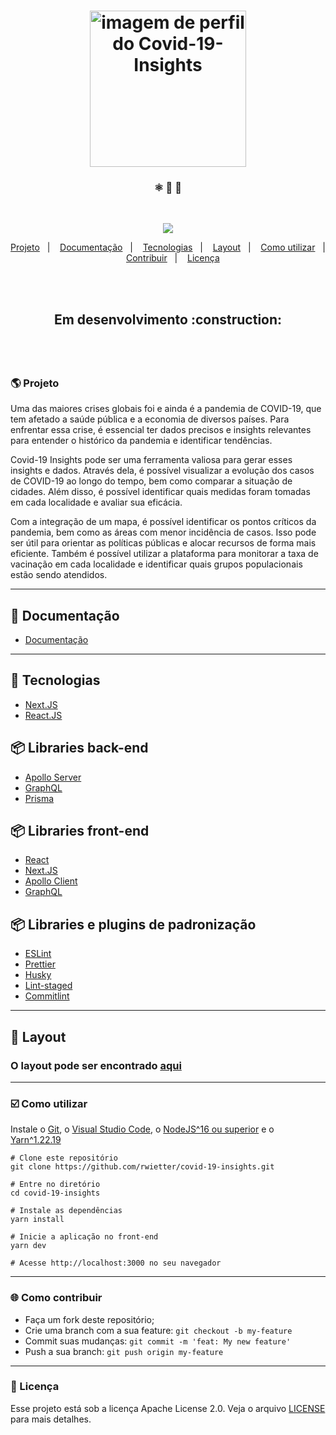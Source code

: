 <h1 align="center">
    <img alt="imagem de perfil do Covid-19-Insights" title="Covid-19-Insights" src="https://i.imgur.com/J4Bqc7Z.png" width="250px" />
</h1>

<h3 align="center"> ⚛️ 📄 🚀 </h3>

<br/>

<p align="center">
  <img src="https://img.shields.io/github/license/rwietter/covid-19-insights-docs?color=r&logo=apache&style=for-the-badge" />
</p>

<p align="center">
    <a href="#-projeto">Projeto</a>&nbsp;&nbsp;&nbsp;|&nbsp;&nbsp;&nbsp;
    <a href="#-documentação">Documentação</a>&nbsp;&nbsp;&nbsp;|&nbsp;&nbsp;&nbsp;
    <a href="#-tecnologias">Tecnologias</a>&nbsp;&nbsp;&nbsp;|&nbsp;&nbsp;&nbsp;
    <a href="#-layout">Layout</a>&nbsp;&nbsp;&nbsp;|&nbsp;&nbsp;&nbsp;
    <a href="#-%EF%B8%8F-como-utilizar-">Como utilizar</a>&nbsp;&nbsp;&nbsp;|&nbsp;&nbsp;&nbsp;
    <a href="#-como-contribuir">Contribuir</a>&nbsp;&nbsp;&nbsp;|&nbsp;&nbsp;&nbsp;
    <a href="#-licença">Licença</a>
</p>

<br/>
<br/>

<h2 align="center">
    <p> Em desenvolvimento :construction: </p>
    <!-- <img alt="darkmode do e-coleta" title="e-coleta" src="./frontend/.github/dark.PNG" width="700px" />
    <img alt="light do e-coleta" title="e-coleta" src="./frontend/.github/light.PNG" width="700px" /> -->
</h2>

<br/>
<br/>

### 🌎 Projeto

Uma das maiores crises globais foi e ainda é a pandemia de COVID-19, que tem afetado a saúde pública e a economia de diversos países. Para enfrentar essa crise, é essencial ter dados precisos e insights relevantes para entender o histórico da pandemia e identificar tendências.

Covid-19 Insights pode ser uma ferramenta valiosa para gerar esses insights e dados. Através dela, é possível visualizar a evolução dos casos de COVID-19 ao longo do tempo, bem como comparar a situação de cidades. Além disso, é possível identificar quais medidas foram tomadas em cada localidade e avaliar sua eficácia.

Com a integração de um mapa, é possível identificar os pontos críticos da pandemia, bem como as áreas com menor incidência de casos. Isso pode ser útil para orientar as políticas públicas e alocar recursos de forma mais eficiente. Também é possível utilizar a plataforma para monitorar a taxa de vacinação em cada localidade e identificar quais grupos populacionais estão sendo atendidos.

---

## 📑 Documentação

- [Documentação](https://insight-docs.vercel.app/)

---

## 🚀 Tecnologias
  - [Next.JS](https://nextjs.org)
  - [React.JS](https://reactjs.org)

## 📦 Libraries back-end
  - [Apollo Server](https://www.apollographql.com/docs/apollo-server/getting-started)
  - [GraphQL](https://graphql.org)
  - [Prisma](https://www.prisma.io)

## 📦 Libraries front-end
  - [React](https://reactjs.org)
  - [Next.JS](https://nextjs.org)
  - [Apollo Client](https://www.apollographql.com/docs/react)
  - [GraphQL](https://graphql.org)

## 📦 Libraries e plugins de padronização
  - [ESLint](https://eslint.org)
  - [Prettier](https://prettier.io)
  - [Husky](https://github.com/typicode/husky)
  - [Lint-staged](https://github.com/okonet/lint-staged)
  - [Commitlint](https://commitlint.js.org)

---

## 🔖 Layout

<h3>O layout pode ser encontrado <a href="https://www.figma.com/file/HNBBtWtCcEeGDieq1IZh8x/Telas?node-id=0%3A1&t=6ZKpB1cDLLRqVztt-1">aqui</a></h3>

---

<h3> ☑️ Como utilizar </h3>

Instale o [Git](https://git-scm.com/downloads), o [Visual Studio Code](https://code.visualstudio.com/), o [NodeJS^16 ou superior](https://nodejs.org/en/) e o [Yarn^1.22.19](https://yarnpkg.com/)

```shell
# Clone este repositório
git clone https://github.com/rwietter/covid-19-insights.git

# Entre no diretório
cd covid-19-insights

# Instale as dependências
yarn install

# Inicie a aplicação no front-end
yarn dev

# Acesse http://localhost:3000 no seu navegador
```
---

### 🌐 Como contribuir
- Faça um fork deste repositório;
- Crie uma branch com a sua feature: `git checkout -b my-feature`
- Commit suas mudanças: `git commit -m 'feat: My new feature'`
- Push a sua branch: `git push origin my-feature`

---

### 📝 Licença

Esse projeto está sob a licença Apache License 2.0. Veja o arquivo [LICENSE](LICENSE) para mais detalhes.
